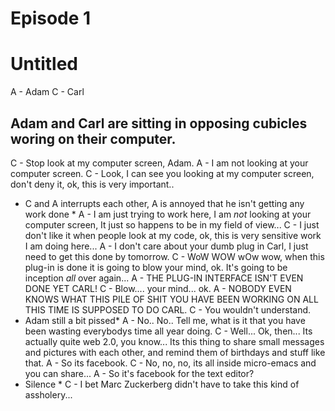 

Episode 1
===

Untitled
===

A - Adam
C - Carl

Adam and Carl are sitting in opposing cubicles
woring on their computer.
---

C - Stop look at my computer screen, Adam.
A - I am not looking at your computer screen.
C - Look, I can see you looking at my computer screen,
    don't deny it, ok, this is very important..
* C and A interrupts each other, A is annoyed that he isn't getting any work done *
A - I am just trying to work here, I am _not_ looking at your
    computer screen, It just so happens to be in my field of view...
C - I just don't like it when people look at my code, ok, this
    is very sensitive work I am doing here...
A - I don't care about your dumb plug in Carl, I just need to get this
    done by tomorrow.
C - WoW WOW wOw wow, when this plug-in is done it is going to
    blow your mind, ok. It's going to be inception _all_ over again...
A - THE PLUG-IN INTERFACE ISN'T EVEN DONE YET CARL!
C - Blow.... your mind... ok.
A - NOBODY EVEN KNOWS WHAT THIS PILE OF SHIT YOU HAVE BEEN WORKING ON
    ALL THIS TIME IS SUPPOSED TO DO CARL.
C - You wouldn't understand.
* Adam still a bit pissed*
A - No.. No.. Tell me, what is it that you have been wasting everybodys
    time all year doing.
C - Well... Ok, then... Its actually quite web 2.0, you know... Its this thing 
    to share small messages and pictures with each other, and remind them of
    birthdays and stuff like that.
A - So its facebook.
C - No, no, no, its all inside micro-emacs and you can share...
A - So it's facebook for the text editor?
* Silence *
C - I bet Marc Zuckerberg didn't have to take this kind of assholery...
